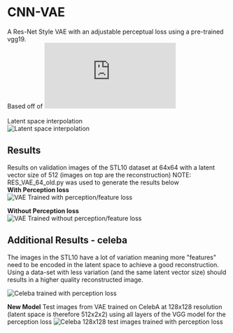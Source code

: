 
# CNN-VAE
A Res-Net Style VAE with an adjustable perceptual loss using a pre-trained vgg19. <br>
Based off of ![Deep Feature Consistent Variational Autoencoder](https://arxiv.org/pdf/1610.00291.pdf)
<br>
<br>
Latent space interpolation <br>
![Latent space interpolation](https://github.com/LukeDitria/CNN-VAE/blob/master/Results/VAE.gif)

## Results

Results on validation images of the STL10 dataset at 64x64 with a latent vector size of 512 (images on top are the reconstruction)
NOTE: RES_VAE_64_old.py was used to generate the results below<br>
**With Perception loss**
<br>
![VAE Trained with perception/feature loss](https://github.com/LukeDitria/CNN-VAE/blob/master/Results/VAE_STL10_64.png)


**Without Perception loss**
<br>
![VAE Trained without perception/feature loss](https://github.com/LukeDitria/CNN-VAE/blob/master/Results/VAE_STL10_no_perception_64.png)

## Additional Results - celeba
The images in the STL10 have a lot of variation meaning more "features" need to be encoded in the latent space to achieve a good reconstruction. Using a data-set with less variation (and the same latent vector size) should results in a higher quality reconstructed image.

![Celeba trained with perception loss](https://github.com/LukeDitria/CNN-VAE/blob/master/Results/VAE_celeba_64.png)

**New Model** Test images from VAE trained on CelebA at 128x128 resolution (latent space is therefore 512x2x2) using all layers of the VGG model for the perception loss
![Celeba 128x128 test images trained with perception loss](https://github.com/LukeDitria/CNN-VAE/blob/master/Results/VAE_CelebA_all_Feat_new_model_128.png)


